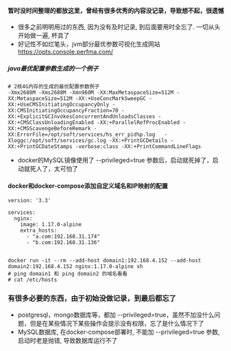 #### 暂时没时间整理的都放这里，曾经有很多优秀的内容没记录，导致想不起，很遗憾

* 很多之前明明用过的东西, 因为没有及时记录, 到后面要用时全忘了. 一切从头开始做一遍, 杯具了
* 好记性不如烂笔头，jvm部分最优参数可视化生成网站 https://opts.console.perfma.com/
##### java最优配置参数生成的一个例子
```
# 2核4G内存的生成的最优配置参数例子
-Xmx2688M -Xms2688M -Xmn960M -XX:MaxMetaspaceSize=512M -XX:MetaspaceSize=512M -XX:+UseConcMarkSweepGC -XX:+UseCMSInitiatingOccupancyOnly -XX:CMSInitiatingOccupancyFraction=70 -XX:+ExplicitGCInvokesConcurrentAndUnloadsClasses -XX:+CMSClassUnloadingEnabled -XX:+ParallelRefProcEnabled -XX:+CMSScavengeBeforeRemark -XX:ErrorFile=/opt/soft/services/hs_err_pid%p.log   -Xloggc:/opt/soft/services/gc.log -XX:+PrintGCDetails -XX:+PrintGCDateStamps -verbose:class -XX:+PrintCommandLineFlags
```

* docker的MySQL镜像使用了 --privileged=true 参数后，启动就死掉了，启动就死人了，太可怕了

#### docker和docker-compose添加自定义域名和IP映射的配置
```
version: '3.3'

services:
  nginx:
    image: 1.17.0-alpine
    extra_hosts:
      - "a.com:192.168.31.174"
      - "b.com:192.168.31.136"


docker run -it --rm --add-host domain1:192.168.4.152 --add-host domain2:192.168.4.152 nginx:1.17.0-alpine sh
# ping domain1 和 ping domain2 的域名看看
# cat /etc/hosts
```

### 有很多必要的东西，由于初始没做记录，到最后都忘了
* postgresql，mongo数据库等，都加 --privileged=true，虽然不加没什么问题，但是在某些情况下某些操作会提示没有权限，忘了是什么情况下了
* MySQL数据库, 在docker-compose部署时, 不能加 --privileged=true 参数, 启动时老是抛错, 导致数据库运行不了